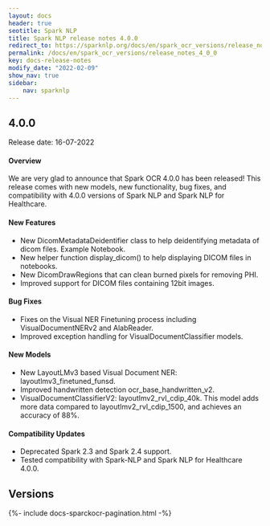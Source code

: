 ```yaml
---
layout: docs
header: true
seotitle: Spark NLP
title: Spark NLP release notes 4.0.0
redirect_to: https://sparknlp.org/docs/en/spark_ocr_versions/release_notes_4_0_0
permalink: /docs/en/spark_ocr_versions/release_notes_4_0_0
key: docs-release-notes
modify_date: "2022-02-09"
show_nav: true
sidebar:
    nav: sparknlp
---
```


<div class="h3-box" markdown="1">

## 4.0.0

Release date: 16-07-2022

#### Overview

We are very glad to announce that Spark OCR 4.0.0 has been released!
This release comes with new models, new functionality, bug fixes, and compatibility with 4.0.0 versions of Spark NLP and Spark NLP for Healthcare.

#### New Features
* New DicomMetadataDeidentifier class to help deidentifying metadata of dicom files. Example Notebook.
* New helper function display_dicom() to help displaying DICOM files in notebooks.
* New DicomDrawRegions that can clean burned pixels for removing PHI.
* Improved support for DICOM files containing 12bit images.

#### Bug Fixes
* Fixes on the Visual NER Finetuning process including VisualDocumentNERv2 and AlabReader.
* Improved exception handling for VisualDocumentClassifier models.

#### New Models
* New LayoutLMv3 based Visual Document NER: layoutlmv3_finetuned_funsd.
* Improved handwritten detection ocr_base_handwritten_v2.
* VisualDocumentClassifierV2: layoutlmv2_rvl_cdip_40k. This model adds more data compared to layoutlmv2_rvl_cdip_1500, and achieves an accuracy of 88%.

#### Compatibility Updates
* Deprecated Spark 2.3 and Spark 2.4 support.
* Tested compatibility with Spark-NLP and Spark NLP for Healthcare 4.0.0.

</div><div class="prev_ver h3-box" markdown="1">

## Versions

</div>
{%- include docs-sparckocr-pagination.html -%}
